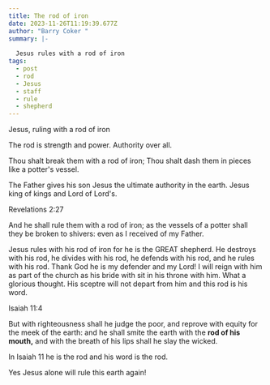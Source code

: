 ```yaml
---
title: The rod of iron
date: 2023-11-26T11:19:39.677Z
author: "Barry Coker "
summary: |-
  
  Jesus rules with a rod of iron
tags:
  - post
  - rod
  - Jesus
  - staff
  - rule
  - shepherd
---
```

Jesus, ruling with a rod of iron

The rod is strength and power. Authority over all.

Thou shalt break them with a rod of iron; Thou shalt dash them in pieces like a potter's vessel.

The Father gives his son Jesus the ultimate authority in the earth. Jesus king of kings and Lord of Lord's.

Revelations 2:27

And he shall rule them with a rod of iron; as the vessels of a potter shall they be broken to shivers: even as I received of my Father.

Jesus rules with his rod of iron for he is the GREAT shepherd. He destroys with his rod, he divides with his rod, he defends with his rod, and he rules with his rod. Thank God he is my defender and my Lord! I will reign with him as part of the church as his bride with sit in his throne with him. What a glorious thought. His sceptre will not depart from him and this rod is his word.

Isaiah 11:4 

But with righteousness shall he judge the poor, and reprove with equity for the meek of the earth: and he shall smite the earth with the **rod of his mouth,** and with the breath of his lips shall he slay the wicked.

In Isaiah 11 he is the rod and his word is the rod. 

Yes Jesus alone will rule this earth again!